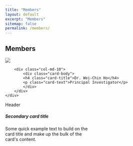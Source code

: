 ```yaml
---
title: "Members"
layout: default
excerpt: "Members"
sitemap: false
permalink: /members/
---
```


<!-- Members -->

<h2><a id="members"></a>Members</h2>

<div class="card team-member-card">
    <div class="row mt-3">
        <div class="col-md-2">
            <a href={{member.url}}>
                <img src="http://wchoEvo.github.io/images/members/who.jpg"
                    class="card-img img-responsive img-thumbnail"
                    style="filter: grayscale(100%); max-width: 100px;"/>
            </a>
        </div>

        <div class="col-md-10">
            <div class="card-body">
            <h4 class="card-title">Dr. Wei-Chin Ho</h4>
            <p class="card-text">Principal Investigator</p>
            </div>
        </div>
    </div>
</div>

<div class="card border-secondary mb-3" style="max-width: 18rem;">
  <div class="card-header">Header</div>
  <div class="card-body text-secondary">
    <h5 class="card-title">Secondary card title</h5>
    <p class="card-text">Some quick example text to build on the card title and make up the bulk of the card's content.</p>
  </div>
</div>


[comment]: # (The design is based on https://www.allanlab.org/aboutwebsite.html)
